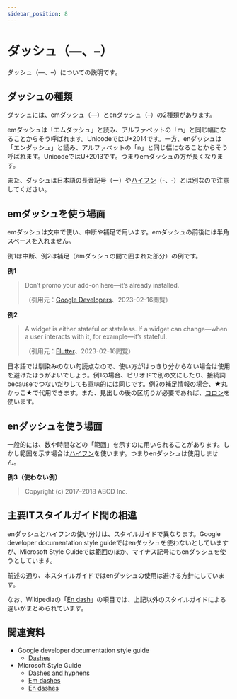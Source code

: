 ```yaml
---
sidebar_position: 8
---
```


# ダッシュ（—、–）

ダッシュ（—、–）についての説明です。

## ダッシュの種類

ダッシュには、emダッシュ（—）とenダッシュ（–）の2種類があります。

emダッシュは「エムダッシュ」と読み、アルファベットの「m」と同じ幅になることからそう呼ばれます。UnicodeではU+2014です。一方、enダッシュは「エンダッシュ」と読み、アルファベットの「n」と同じ幅になることからそう呼ばれます。UnicodeではU+2013です。つまりemダッシュの方が長くなります。

また、ダッシュは日本語の長音記号（ー）や[ハイフン](hyphen.md)（-、‐）とは別なので注意してください。

## emダッシュを使う場面

emダッシュは文中で使い、中断や補足で用います。emダッシュの前後には半角スペースを入れません。

例1は中断、例2は補足（emダッシュの間で囲まれた部分）の例です。

**例1**

> Don’t promo your add-on here—it’s already installed.
>
> （引用元：[Google Developers](https://developers.google.com/apps-script/add-ons/guides/editor-style)、2023-02-16閲覧）

**例2**

> A widget is either stateful or stateless. If a widget can change—when a user interacts with it, for example—it’s stateful.
> 
> （引用元：[Flutter](https://docs.flutter.dev/development/ui/interactive)、2023-02-16閲覧）

日本語では馴染みのない句読点なので、使い方がはっきり分からない場合は使用を避けたほうがよいでしょう。例1の場合、ピリオドで別の文にしたり、接続詞becauseでつないだりしても意味的には同じです。例2の補足情報の場合、★丸かっこ★で代用できます。また、見出しの後の区切りが必要であれば、[コロン](colon.md)を使います。

## enダッシュを使う場面

一般的には、数や時間などの「範囲」を示すのに用いられることがあります。しかし範囲を示す場合は[ハイフン](hyphen.md)を使います。つまりenダッシュは使用しません。

**例3（使わない例）**

> Copyright (c) 2017–2018 ABCD Inc.

## 主要ITスタイルガイド間の相違

enダッシュとハイフンの使い分けは、スタイルガイドで異なります。Google developer documentation style guideではenダッシュを使わないとしていますが、Microsoft Style Guideでは範囲のほか、マイナス記号にもenダッシュを使うとしています。

前述の通り、本スタイルガイドではenダッシュの使用は避ける方針にしています。

なお、Wikipediaの「[En dash](https://en.wikipedia.org/wiki/Dash#En_dash)」の項目では、上記以外のスタイルガイドによる違いがまとめられています。

## 関連資料

- Google developer documentation style guide
    - [Dashes](https://developers.google.com/style/dashes)
- Microsoft Style Guide
    - [Dashes and hyphens](https://learn.microsoft.com/en-us/style-guide/punctuation-symbol/dashes-hyphens/)
    - [Em dashes](https://learn.microsoft.com/en-us/style-guide/punctuation-symbol/dashes-hyphens/emes)
    - [En dashes](https://learn.microsoft.com/en-us/style-guide/punctuation-symbol/dashes-hyphens/enes)